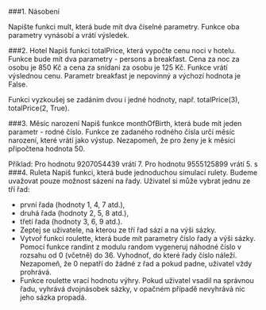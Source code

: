 ###1. Násobení

Napište funkci mult, která bude mít dva číselné parametry. Funkce oba parametry vynásobí a vrátí výsledek.

###2. Hotel
Napiš funkci totalPrice, která vypočte cenu noci v hotelu. Funkce bude mít dva parametry - persons a breakfast. Cena za noc za osobu je 850 Kč a cena za snídani za osobu je 125 Kč. Funkce vrátí výslednou cenu. Parametr breakfast je nepovinný a výchozí hodnota je False.

Funkci vyzkoušej se zadáním dvou i jedné hodnoty, např. totalPrice(3), totalPrice(2, True).

###3. Měsíc narození
Napiš funkce monthOfBirth, která bude mít jeden parametr - rodné číslo. Funkce ze zadaného rodného čísla určí měsíc narození, které vrátí jako výstup. Nezapomeň, že pro ženy je k měsíci připočtena hodnota 50.

Příklad: Pro hodnotu 9207054439 vrátí 7. Pro hodnotu 9555125899 vrátí 5.
s
###4. Ruleta
Napiš funkci, která bude jednoduchou simulací rulety. Budeme uvažovat pouze možnost sázení na řady. Uživatel si může vybrat jednu ze tří řad:

- první řada (hodnoty 1, 4, 7 atd.), 
- druhá řada (hodnoty 2, 5, 8 atd.),
- třetí řada (hodnoty 3, 6, 9 atd.).
- Zeptej se uživatele, na kterou ze tří řad sází a na výši sázky.
- Vytvoř funkci roulette, která bude mít parametry číslo řady a výši sázky. Pomocí funkce randint z modulu random vygeneruj náhodné číslo v rozsahu od 0 (včetně) do 36. Vyhodnoť, do které řady číslo náleží. Nezapomeň, že 0 nepatří do žádné z řad a pokud padne, uživatel vždy prohrává.
- Funkce roulette vrací hodnotu výhry. Pokud uživatel vsadil na správnou řadu, vyhrává dvojnásobek sázky, v opačném případě nevyhrává nic jeho sázka propadá.